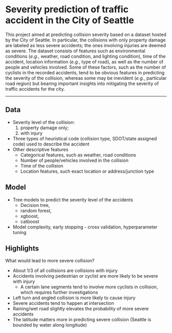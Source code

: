 # Severity prediction of traffic accident in the City of Seattle 

This project aimed at predicting collision severity based on a dataset hosted by the City of Seattle. In particular, the collisions with only property damage are labeled as less severe accidents; the ones involving injuries are deemed as severe. The dataset consists of features such as environmental conditions (<em>e.g.</em>, weather, road condition, and lighting condition), time of the accident, location information (<em>e.g.</em>, type of road), as well as the number of people and vehicles involved. Some of these factors, such as the number of cyclists in the recorded accidents, tend to be obvious features in predicting the severity of the collision, whereas some may be inevident (<em>e.g.</em>, particular road region) but bearing important insights into mitigating the severity of traffic accidents for the city.  

---
## Data
* Severity level of the collision: 
    1. property damage only; 
    2. with injury
* Three types of heuristical code (collision type, SDOT/state assigned code) used to describe the accident
* Other descriptive features
    * Categorical features, such as weather, road conditions
    * Number of people/vehicles involved in the collision
    * Time of the collision
    * Location features, such exact location or address/junction type

## Model
* Tree models to predict the severity level of the accidents
    * Decision tree, 
    * random forest, 
    * xgboost, 
    * catboost
* Model complexity, early stopping - cross validation, hyperparameter tuning

## Highlights
What would lead to more severe collision?
* About 1/3 of all collisions are collisions with injury
* Accidents involving pedestrian or cyclist are more likely to be severe with injury
    * A certain lane segments tend to involve more cyclists in collision, which requires further investigations
* Left turn and angled collision is more likely to cause injury
* Severe accidents tend to happen at intersection
* Raining/wet road slightly elevates the probability of more severe accidents
* The latitude matters more in predicting severe collision (Seattle is bounded by water along longitude)
